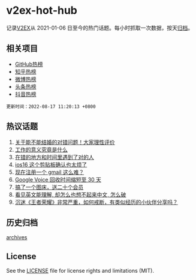 # v2ex-hot-hub

 记录[V2EX](https://www.v2ex.com/)从 2021-01-06 日至今的热门话题。每小时抓取一次数据，按天[归档](archives)。
 
 ## 相关项目

- [GitHub热榜](https://github.com/snaildev/github-hot-hub)
- [知乎热榜](https://github.com/snaildev/zhihu-hot-hub)
- [微博热榜](https://github.com/snaildev/weibo-hot-hub)
- [头条热榜](https://github.com/snaildev/toutiao-hot-hub)
- [抖音热榜](https://github.com/snaildev/douyin-hot-hub)


 `更新时间：2022-08-17 11:20:13 +0800`

## 热议话题

1. [关于能不能结婚的对错问题！大家理性评价](https://www.v2ex.com/t/873232)
1. [工作的意义究竟是什么](https://www.v2ex.com/t/873279)
1. [在错的地方和时间里遇到了对的人](https://www.v2ex.com/t/873205)
1. [ios16 这个剪贴板确认也太烦了](https://www.v2ex.com/t/873231)
1. [现在注册一个 gmail 这么难？](https://www.v2ex.com/t/873253)
1. [Google Voice 回收时间缩短至 30 天](https://www.v2ex.com/t/873186)
1. [搞了一个图床，送二十个会员](https://www.v2ex.com/t/873228)
1. [看见英文能理解, 却怎么也想不起来中文, 怎么破](https://www.v2ex.com/t/873171)
1. [沉迷《王者荣耀》非常严重，如何戒断，有类似经历的小伙伴分享吗？](https://www.v2ex.com/t/873335)

## 历史归档

[archives](archives)

## License

See the [LICENSE](LICENSE) file for license rights and limitations (MIT).
